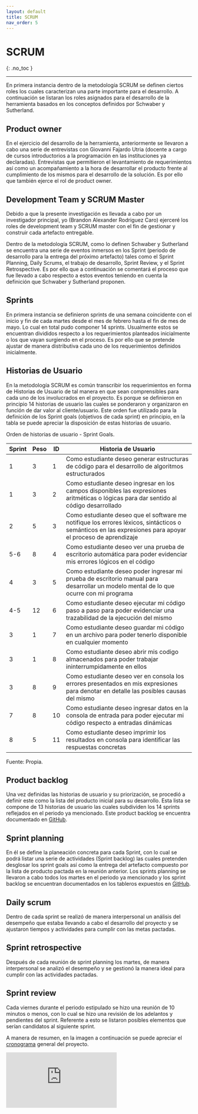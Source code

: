 ```yaml
---
layout: default
title: SCRUM
nav_order: 5
---
```


# SCRUM
{: .no_toc }

---

En primera instancia dentro de la metodología SCRUM se definen ciertos roles los cuales caracterizan una parte importante para el desarrollo. A continuación se listaran los roles asignados para el desarrollo de la herramienta basados en los conceptos definidos por Schwaber y Sutherland. 


## Product owner
En el ejercicio del desarrollo de la herramienta, anteriormente se llevaron a cabo una serie de entrevistas con Giovanni Fajardo Utria (docente a cargo de cursos introductorios a la programación en las instituciones ya declaradas). Entrevistas que permitieron el levantamiento de requerimientos así como un acompañamiento a la hora de desarrollar el producto frente al cumplimiento de los mismos para el desarrollo de la solución. Es por ello que también ejerce el rol de product owner. 


## Development Team y SCRUM Master 
Debido a que la presente investigación es llevada a cabo por un investigador principal, yo (Brandon Alexander Rodriguez Caro) ejerceré los roles de development team y SCRUM master con el fin de gestionar y construir cada artefacto entregable.

Dentro de la metodología SCRUM, como lo definen Schwaber y Sutherland se encuentra una serie de eventos inmersos en los Sprint (periodo de desarrollo para la entrega del próximo artefacto) tales como el Sprint Planning, Daily Scrums, el trabajo de desarrollo, Sprint Review, y el Sprint Retrospective. Es por ello que a continuación se comentará el proceso que fue llevado a cabo respecto a estos eventos teniendo en cuenta la definición que Schwaber y Sutherland proponen.


## Sprints
En primera instancia se definieron sprints de una semana coincidente con el inicio y fin de cada martes desde el mes de febrero hasta el fin de mes de mayo. Lo cual en total pudo componer 14 sprints. Usualmente estos se encuentran divididos respecto a los requerimientos planteados inicialmente o los que vayan surgiendo en el proceso. Es por ello que se pretende ajustar de manera distributiva cada uno de los requerimientos definidos inicialmente. 

## Historias de Usuario
En la metodología SCRUM es común transcribir los requerimientos en forma de Historias de Usuario de tal manera en que sean comprensibles para cada uno de los involucrados en el proyecto. Es porque se definieron en principio 14 historias de usuario las cuales se ponderaron y organizaron en función de dar valor al cliente/usuario. Este orden fue utilizado para la definición de los Sprint goals (objetivos de cada sprint) en principio, en la tabla se puede apreciar la disposición de estas historias de usuario.  


Orden de historias de usuario - Sprint Goals.


| Sprint  | Peso  |  ID |  Historia de Usuario |
|---|---|---|---|
| 1  | 3  | 1  | Como estudiante deseo generar estructuras de código para el desarrollo de algoritmos estructurados  |
| 1  |  3 | 2  | Como estudiante deseo ingresar en los campos disponibles las expresiones aritméticas o lógicas para dar sentido al código desarrollado  |
| 2  | 5  | 3  | Como estudiante deseo que el software me notifique los errores léxicos, sintácticos o semánticos en las expresiones para apoyar el proceso de aprendizaje  |
| 5-6 | 8 | 4  | Como estudiante deseo ver una prueba de escritorio automática para poder evidenciar mis errores lógicos en el código  |
| 4  | 3  | 5  | Como estudiante deseo poder ingresar mi prueba de escritorio manual para desarrollar un modelo mental de lo que ocurre con mi programa |
| 4-5 | 12 | 6  | Como estudiante deseo ejecutar mi código paso a paso para poder evidenciar una trazabilidad de la ejecución del mismo  |
| 3  |  1 |  7 |  Como estudiante deseo guardar mi código en un archivo para poder tenerlo disponible en cualquier momento |
| 3  |  1 | 8  | Como estudiante deseo abrir mis codigo almacenados para poder trabajar ininterrumpidamente en ellos  |
| 3  |  8 | 9  | Como estudiante deseo ver en consola los errores presentados en mis expresiones para denotar en detalle las posibles causas del mismo  |
| 7  |  8 | 10  |  Como estudiante deseo ingresar datos en la consola de entrada para poder ejecutar mi código respecto a entradas dinámicas |
| 8  | 5  | 11  |  Como estudiante deseo imprimir los resultados en consola para identificar las respuestas concretas |


Fuente: Propia.


## Product backlog
Una vez definidas las historias de usuario y su priorización, se procedió a definir este como la lista del producto inicial para su desarrollo. Esta lista se compone de 13 historias de usuario las cuales subdividen los 14 sprints reflejados en el periodo ya mencionado. Este product backlog se encuentra documentado en [GitHub](https://github.com/users/BrandonRodriguezC/projects/3).

## Sprint planning
En él se define la planeación concreta para cada Sprint, con lo cual se podrá listar una serie de actividades (Sprint backlog) las cuales pretenden desglosar los sprint goals así como la entrega del artefacto compuesto por la lista de producto pactada en la reunión anterior. Los sprints planning se llevaron a cabo todos los martes en el periodo ya mencionado y los sprint backlog se encuentran documentados en los tableros expuestos en [GitHub](https://github.com/users/BrandonRodriguezC/projects/3). 

## Daily scrum
Dentro de cada sprint se realizó de manera interpersonal un análisis del desempeño que estaba llevando a cabo el desarrollo del proyecto y se ajustaron tiempos y actividades para cumplir con las metas pactadas. 

## Sprint retrospective
Después de cada reunión de sprint planning los martes, de manera interpersonal se analizó el desempeño y se gestionó la manera ideal para cumplir con las actividades pactadas.    

## Sprint review
Cada viernes durante el periodo estipulado se hizo una reunión de 10 minutos o menos, con lo cual se hizo una revisión de los adelantos y pendientes del sprint. Referente a esto se listaron posibles elementos que serían candidatos al siguiente sprint. 

A manera de resumen, en la imagen a continuación se puede apreciar el [cronograma](https://github.com/BrandonRodriguezC/testdesk-documentacion/blob/main/docs/Cronograma.pdf) general del proyecto.


![cronograma](https://github.com/BrandonRodriguezC/testdesk-documentacion/blob/main/docs/Cronograma.pdf)
